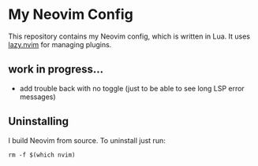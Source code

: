 # My Neovim Config
This repository contains my Neovim config, which is written in Lua. It uses [lazy.nvim](https://github.com/folke/lazy.nvim) for managing plugins.

## work in progress...

- add trouble back with no toggle (just to be able to see long LSP error messages)

## Uninstalling

I build Neovim from source. To uninstall just run:

```
rm -f $(which nvim)
```
